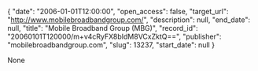 {
  "date": "2006-01-01T12:00:00", 
  "open_access": false, 
  "target_url": "http://www.mobilebroadbandgroup.com/", 
  "description": null, 
  "end_date": null, 
  "title": "Mobile Broadband Group (MBG)", 
  "record_id": "20060101T120000/m+v4cRyFX8bIdM8VCxZktQ==", 
  "publisher": "mobilebroadbandgroup.com", 
  "slug": 13237, 
  "start_date": null
}

None